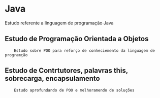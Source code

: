 # Java

Estudo referente a linguagem de programação Java

## Estudo de Programação Orientada a Objetos
        Estudo sobre POO para reforço de conheciemento da linguagem de programção

## Estudo de Contrtutores, palavras this, sobrecarga, encapsulamento
        Estudo aprofundando de POO e melhoramendo de soluções

## 